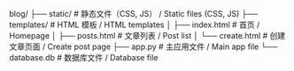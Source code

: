 blog/
├── static/           # 静态文件（CSS, JS） / Static files (CSS, JS)
├── templates/        # HTML 模板 / HTML templates
│   ├── index.html    # 首页 / Homepage
│   ├── posts.html    # 文章列表 / Post list
│   └── create.html   # 创建文章页面 / Create post page
├── app.py            # 主应用文件 / Main app file
└── database.db       # 数据库文件 / Database file